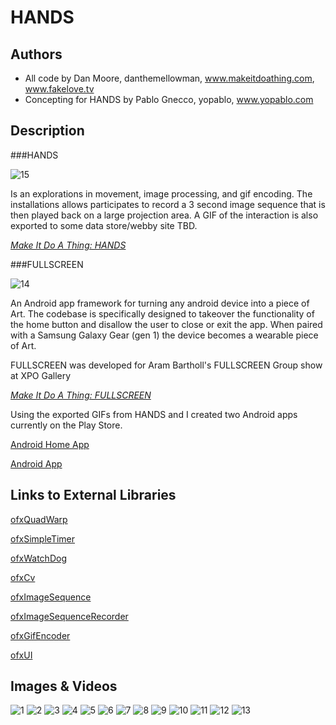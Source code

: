# HANDS 

## Authors
- All code by Dan Moore, danthemellowman, www.makeitdoathing.com, www.fakelove.tv
- Concepting for HANDS by Pablo Gnecco, yopablo, www.yopablo.com

## Description
###HANDS 

![15](project_images/four.png)

Is an explorations in movement, image processing, and gif encoding.  The installations allows participates to record a 3 second image sequence that is then played back on a large projection area.  A GIF of the interaction is also exported to some data store/webby site TBD. 

[_Make It Do A Thing: HANDS_](http://makeitdoathing.com/index.php/gifs/hands/)

###FULLSCREEN 

![14](https://lh6.ggpht.com/sWhww2Fco5ngGlFSrW6tx-FgOlc-lHdQRFIH2D9tiDYracnR04mbEdzt7kaxcLqUN4M=h310-rw)

An Android app framework for turning any android device into a piece of Art.  The codebase is specifically designed to takeover the functionality of the home button and disallow the user to close or exit the app.  When paired with a Samsung Galaxy Gear (gen 1) the device becomes a wearable piece of Art.


FULLSCREEN was developed for Aram Bartholl's FULLSCREEN Group show at XPO Gallery

[_Make It Do A Thing: FULLSCREEN_](http://makeitdoathing.com/index.php/opensource/fullscreen/)


Using the exported GIFs from HANDS and I created two Android apps currently on the Play Store.  

[Android Home App](https://play.google.com/store/apps/details?id=com.hand.fullscreen.home)

[Android App](https://play.google.com/store/apps/details?id=com.hand.fullscreen)


## Links to External Libraries

[ofxQuadWarp](https://github.com/fakelove/ofxQuadWarp)

[ofxSimpleTimer](https://github.com/fakelove/ofxSimpleTimer)

[ofxWatchDog](https://github.com/toolbits/ofxWatchdog)

[ofxCv](https://github.com/kylemcdonald/ofxCv)

[ofxImageSequence](https://github.com/cwhitney/ofxImageSequence)

[ofxImageSequenceRecorder](https://github.com/atduskgreg/ofxImageSequenceRecorder)

[ofxGifEncoder](https://github.com/jesusgollonet/ofxGifEncoder)

[ofxUI](https://github.com/rezaali/ofxUI)


## Images & Videos

![1](project_images/2014-03-01-18-46-49-342_upload.gif)
![2](project_images/2014-03-01-18-30-13-614_upload.gif)
![3](project_images/2014-03-01-18-46-21-678_upload.gif)
![4](project_images/2014-03-01-18-30-52-437_upload.gif)
![5](project_images/2014-03-01-18-46-30-831_upload.gif)
![6](project_images/2014-03-01-18-46-41-920_upload.gif)
![7](project_images/2014-03-01-18-47-01-451_upload.gif)
![8](project_images/2014-03-01-18-45-41-223_upload.gif)
![9](project_images/2014-03-01-18-47-10-586_upload.gif)
![10](project_images/2014-03-01-18-45-50-145_upload.gif)
![11](project_images/2014-03-01-18-47-19-798_upload.gif)
![12](project_images/2014-03-01-18-46-00-409_upload.gif)
![13](project_images/2014-03-01-18-46-10-394_upload.gif)



